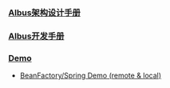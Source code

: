 ### [Albus架构设计手册](!resources/arch.md)
### [Albus开发手册](!resources/devel.md)
### [Demo](demo/)
- [BeanFactory/Spring Demo (remote & local)](demo/src/main/java/net/butfly/bus/demo/Demo.java)